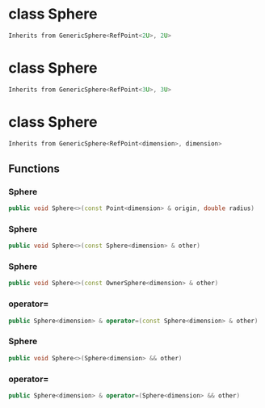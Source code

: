 # class Sphere


```cpp
Inherits from GenericSphere<RefPoint<2U>, 2U>
```



# class Sphere


```cpp
Inherits from GenericSphere<RefPoint<3U>, 3U>
```



# class Sphere


```cpp
Inherits from GenericSphere<RefPoint<dimension>, dimension>
```



## Functions

### Sphere

```cpp
public void Sphere<>(const Point<dimension> & origin, double radius)
```


### Sphere

```cpp
public void Sphere<>(const Sphere<dimension> & other)
```


### Sphere

```cpp
public void Sphere<>(const OwnerSphere<dimension> & other)
```


### operator=

```cpp
public Sphere<dimension> & operator=(const Sphere<dimension> & other)
```


### Sphere

```cpp
public void Sphere<>(Sphere<dimension> && other)
```


### operator=

```cpp
public Sphere<dimension> & operator=(Sphere<dimension> && other)
```




